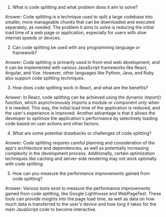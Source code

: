 

1. What is code splitting and what problem does it aim to solve?

Answer: Code splitting is a technique used to split a large codebase into smaller, more manageable chunks that can be downloaded and executed separately, as needed. The problem it aims to solve is reducing the initial load time of a web page or application, especially for users with slow internet speeds or devices.

2. Can code splitting be used with any programming language or framework?

Answer: Code splitting is primarily used in front-end web development, and it can be implemented with various JavaScript frameworks like React, Angular, and Vue. However, other languages like Python, Java, and Ruby also support code splitting techniques.

3. How does code splitting work in React, and what are the benefits?

Answer: In React, code splitting can be achieved using the dynamic import() function, which asynchronously imports a module or component only when it is needed. This way, the initial load time of the application is reduced, and the user's experience is improved. Another advantage is that it allows the developer to optimize the application's performance by selectively loading code based on user actions and other factors.

4. What are some potential drawbacks or challenges of code splitting?

Answer: Code splitting requires careful planning and consideration of the app's architecture and dependencies, as well as potentially increasing complexity in the development process. Additionally, certain optimization techniques like caching and server-side rendering may not work optimally with code splitting.

5. How can you measure the performance improvements gained from code splitting?

Answer: Various tools exist to measure the performance improvements gained from code splitting, like Google Lighthouse and WebPageTest. These tools can provide insights into the page load time, as well as data on how much data is transferred to the user's device and how long it takes for the main JavaScript code to become interactive.